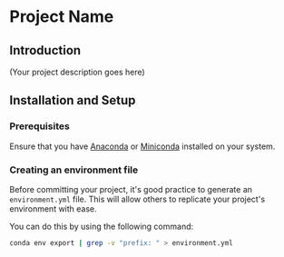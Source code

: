 # Project Name

## Introduction

(Your project description goes here)

## Installation and Setup

### Prerequisites

Ensure that you have [Anaconda](https://www.anaconda.com/products/distribution) or [Miniconda](https://docs.conda.io/en/latest/miniconda.html) installed on your system.

### Creating an environment file

Before committing your project, it's good practice to generate an `environment.yml` file. This will allow others to replicate your project's environment with ease.

You can do this by using the following command:

```bash
conda env export | grep -v "prefix: " > environment.yml
